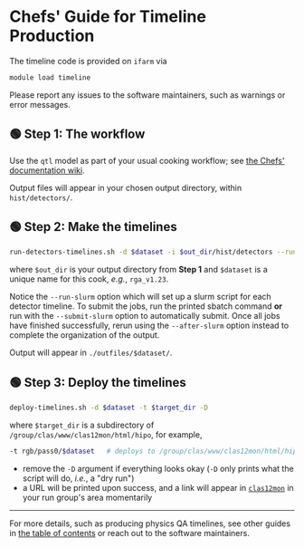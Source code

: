 # Chefs' Guide for Timeline Production

The timeline code is provided on `ifarm` via
```bash
module load timeline
```

Please report any issues to the software maintainers, such as warnings or error messages.

## :green_circle: Step 1: The workflow

Use the `qtl` model as part of your usual cooking workflow;
see [the Chefs' documentation wiki](https://clasweb.jlab.org/wiki/index.php/CLAS12_Chef_Documentation).

Output files will appear in your chosen output directory, within `hist/detectors/`.

## :green_circle: Step 2: Make the timelines

```bash
run-detectors-timelines.sh -d $dataset -i $out_dir/hist/detectors --run-slurm
```
where `$out_dir` is your output directory from **Step 1** and `$dataset` is a unique name for this cook, _e.g._, `rga_v1.23`.

Notice the `--run-slurm` option which will set up a slurm script for each detector timeline.  To submit the jobs, run the printed sbatch command **or** run with the `--submit-slurm` option to automatically submit.  Once all jobs have finished successfully, rerun using the `--after-slurm` option instead to complete the organization of the output.

Output will appear in `./outfiles/$dataset/`.

## :green_circle: Step 3: Deploy the timelines

```bash
deploy-timelines.sh -d $dataset -t $target_dir -D
```
where `$target_dir` is a subdirectory of `/group/clas/www/clas12mon/html/hipo`, for example,
```bash
-t rgb/pass0/$dataset   # deploys to /group/clas/www/clas12mon/html/hipo/rgb/pass0/$dataset/
```
- remove the `-D` argument if everything looks okay (`-D` only prints what the script will do, _i.e._, a "dry run")
- a URL will be printed upon success, and a link will appear in [`clas12mon`](https://clas12mon.jlab.org/) in your run group's area momentarily

---

For more details, such as producing physics QA timelines, see other guides in
[the table of contents](/README.md) or reach out to the software maintainers.
